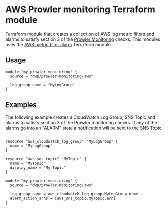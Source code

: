 # AWS Prowler monitoring Terraform module
Terraform module that creates a collection of AWS log metric filters and alarms to satisfy section 3 of the [Prowler Monitoring](https://github.com/toniblyx/prowler) checks. This modules uses the [AWS metric filter alarm](https://registry.terraform.io/modules/dwp/metric-filter-alarm/aws) Terraform module.

## Usage
```hcl
module "my_prowler_monitoring" {
  source = "dwp/prowler-monitoring/aws"

  log_group_name = "MyLogGroup"
}
```

## Examples
The following example creates a CloudWatch Log Group, SNS Topic and alarms to satisfy section 3 of the Prowler monitoring checks.
If any of the alarms go into an "ALARM" state a notification will be sent to the SNS Topic.
```hcl

resource "aws_cloudwatch_log_group" "MyLogGroup" {
  name = "MyLogGroup"
}

resource "aws_sns_topic" "MyTopic" {
  name = "MyTopic"
  display_name = "My Topic"
}

module "my_prowler_monitoring" {
  source = "dwp/prowler-monitoring/aws"

  log_group_name = aws_cloudwatch_log_group.MyLogGroup.name
  alarm_action_arns = [aws_sns_topic.MyTopic.arn]
}
```
